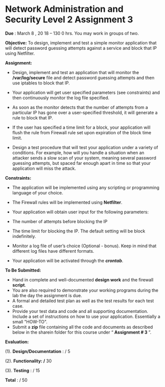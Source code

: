 # Network Administration and Security Level 2 Assignment 3

**Due** : March 8 , 20 18 – 130 0 hrs. You may work in groups of two.

**Objective:** To design, implement and test a simple monitor application that will detect
password guessing attempts against a service and block that IP using Netfilter.

**Assignment:**

- Design, implement and test an application that will monitor the **/var/log/secure** file and detect password guessing attempts and then use iptables to block that IP.

- Your application will get user specified parameters (see constraints) and then continuously monitor the log file specified.

- As soon as the monitor detects that the number of attempts from a particular IP has gone over a user-specified threshold, it will generate a rule to block that IP.

- If the user has specified a time limit for a block, your application will flush the rule from Firewall rule set upon expiration of the block time limit.

- Design a test procedure that will test your application under a variety of conditions. For example, how will you handle a situation when an attacker sends a slow scan of your system, meaning several password guessing attempts, but spaced far enough apart in time so that your application will miss the attack.

**Constraints:**

- The application will be implemented using any scripting or programming language of your choice.

- The Firewall rules will be implemented using **Netfilter**.

- Your application will obtain user input for the following parameters:

- The number of attempts before blocking the IP
- The time limit for blocking the IP. The default setting will be block indefinitely.
- Monitor a log file of user’s choice (Optional - bonus). Keep in mind that different log files have different formats.

- Your application will be activated through the **_crontab_**.

**To Be Submitted:**

- Hand in complete and well-documented **design work** and the firewall **script**.
- You are also required to demonstrate your working programs during the lab the day the assignment is due.
- A formal and detailed test plan as well as the test results for each test case.
- Provide your test data and code and all supporting documentation. Include a set of instructions on how to use your application. Essentially a small "HOW-TO".
- Submit a **zip** file containing all the code and documents as described below in the sharein folder for this course under “ **Assignment # 3** ”.

**Evaluation:**

(1). **Design/Documentation** : / 5

(2). **Functionality: /** 30

(3). **Testing** : / 15

**Total** : / 50